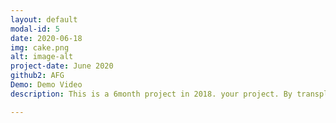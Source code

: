 ```yaml
---
layout: default
modal-id: 5
date: 2020-06-18
img: cake.png
alt: image-alt
project-date: June 2020
github2: AFG
Demo: Demo Video
description: This is a 6month project in 2018. your project. By transplanting ARs on a stamp tour, it's a simple tour application that adds to the fun of taking pictures. You can hope for the recognition and reward of the tour by seeing various cultural assets and taking a stamp with a memorial photograph in front of it. <a href="https://youtu.be/--bCJltUBUQ">Demo</a>.

---
```

